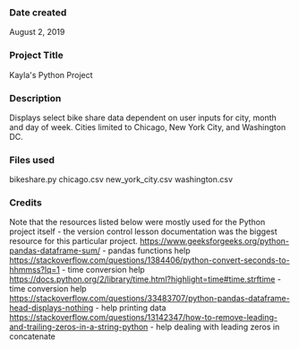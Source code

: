 ### Date created
August 2, 2019

### Project Title
Kayla's Python Project

### Description
Displays select bike share data dependent on user inputs for city, month and day of week.  Cities limited to Chicago, New York City, and Washington DC.

### Files used
bikeshare.py
chicago.csv
new_york_city.csv
washington.csv

### Credits
Note that the resources listed below were mostly used for the Python project itself - the version control lesson documentation was the biggest resource for this particular project.
https://www.geeksforgeeks.org/python-pandas-dataframe-sum/ - pandas functions help
https://stackoverflow.com/questions/1384406/python-convert-seconds-to-hhmmss?lq=1 - time conversion help
https://docs.python.org/2/library/time.html?highlight=time#time.strftime - time conversion help
https://stackoverflow.com/questions/33483707/python-pandas-dataframe-head-displays-nothing - help printing data
https://stackoverflow.com/questions/13142347/how-to-remove-leading-and-trailing-zeros-in-a-string-python - help dealing with leading zeros in concatenate
